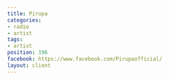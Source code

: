 ```yaml
---
title: Pirupa
categories:
- radio
- artist
tags:
- artist
position: 196
facebook: https://www.facebook.com/Pirupaofficial/
layout: client
---
```


